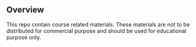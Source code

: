 ## Overview

This repo contain course related materials. These materials are not to be distributed for commercial purpose and should be used for educational purpose only.
